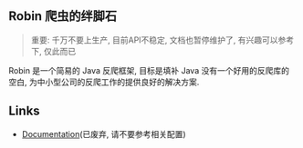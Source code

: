 ## Robin 爬虫的绊脚石

> 重要: 千万不要上生产, 目前API不稳定, 文档也暂停维护了, 有兴趣可以参考下, 仅此而已

Robin 是一个简易的 Java 反爬框架, 目标是填补 Java 没有一个好用的反爬库的空白, 为中小型公司的反爬工作的提供良好的解决方案.

## Links

- [Documentation](https://ly-chn.github.io/robin/)(已废弃, 请不要参考相关配置)

